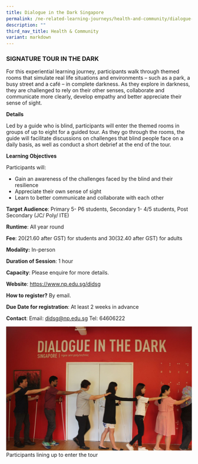 ```yaml
---
title: Dialogue in the Dark Singapore
permalink: /ne-related-learning-journeys/health-and-community/dialogue-in-the-dark/
description: ""
third_nav_title: Health & Community
variant: markdown
---
```

### SIGNATURE TOUR IN THE DARK

For this experiential learning journey, participants walk through themed rooms that simulate real life situations and environments – such as a park, a busy street and a café – in complete darkness. As they explore in darkness, they are challenged to rely on their other senses, collaborate and communicate more clearly, develop empathy and better appreciate their sense of sight.

**Details**

Led by a guide who is blind, participants will enter the themed rooms in groups of up to eight for a guided tour. As they go through the rooms, the guide will facilitate discussions on challenges that blind people face on a daily basis, as well as conduct a short debrief at the end of the tour.

**Learning Objectives**

Participants will:
* Gain an awareness of the challenges faced by the blind and their resilience
* Appreciate their own sense of sight
* Learn to better communicate and collaborate with each other

**Target Audience**: Primary 5- P6 students, Secondary 1- 4/5 students, Post Secondary (JC/ Poly/ ITE)	

**Runtime**: All year round	

**Fee**: $20 ($21.60 after GST) for students and $30 ($32.40 after GST) for adults	

**Modality:** In-person
	
**Duration of Session**: 1 hour	

**Capacity**: Please enquire for more details.	

**Website**:	https://www.np.edu.sg/didsg

**How to register?** By email.	

**Due Date for registration**: At least 2 weeks in advance	
	
**Contact**: Email: didsg@np.edu.sg Tel: 64606222

![](/images/signature%20tour%20in%20the%20dark%20photo.JPG)
Participants lining up to enter the tour
